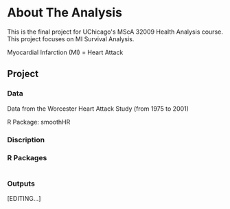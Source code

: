 # About The Analysis
This is the final project for UChicago's MScA 32009 Health Analysis course. This project focuses on MI Survival Analysis.

Myocardial Infarction (MI) = Heart Attack

## Project

### Data
Data from the Worcester Heart Attack Study (from 1975 to 2001)

R Package: smoothHR

### Discription

### R Packages

```sh

```

### Outputs



[EDITING...]
